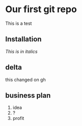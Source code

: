 # Our first git repo

This is a test

## Installation

*This is in italics*


## delta
this changed on gh

## business plan

1. idea
2. ?
3. profit
